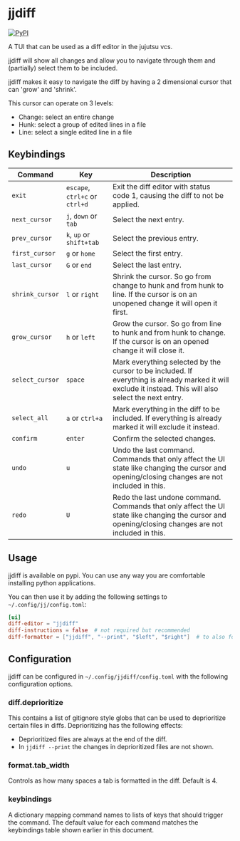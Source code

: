 # jjdiff
[![PyPI](https://img.shields.io/pypi/v/jjdiff)](https://pypi.org/project/jjdiff/)

A TUI that can be used as a diff editor in the jujutsu vcs.

jjdiff will show all changes and allow you to navigate through them and
(partially) select them to be included.

jjdiff makes it easy to navigate the diff by having a 2 dimensional cursor that
can 'grow' and 'shrink'.

This cursor can operate on 3 levels:
- Change: select an entire change
- Hunk: select a group of edited lines in a file
- Line: select a single edited line in a file

## Keybindings
| Command | Key | Description |
| --- | --- | --- |
| `exit` | `escape`, `ctrl+c` or `ctrl+d` | Exit the diff editor with status code 1, causing the diff to not be applied. |
| `next_cursor` | `j`, `down` or `tab` | Select the next entry. |
| `prev_cursor` | `k`, `up` or `shift+tab` | Select the previous entry. |
| `first_cursor` | `g` or `home` | Select the first entry. |
| `last_cursor` | `G` or `end` | Select the last entry. |
| `shrink_cursor` | `l` or `right` | Shrink the cursor. So go from change to hunk and from hunk to line. If the cursor is on an unopened change it will open it first. |
| `grow_cursor` | `h` or `left` | Grow the cursor. So go from line to hunk and from hunk to change. If the cursor is on an opened change it will close it. |
| `select_cursor` | `space` | Mark everything selected by the cursor to be included. If everything is already marked it will exclude it instead. This will also select the next entry. |
| `select_all` | `a` or `ctrl+a` | Mark everything in the diff to be included. If everything is already marked it will exclude it instead. |
| `confirm` | `enter` | Confirm the selected changes. | 
| `undo` | `u` | Undo the last command. Commands that only affect the UI state like changing the cursor and opening/closing changes are not included in this. |
| `redo` | `U` | Redo the last undone command. Commands that only affect the UI state like changing the cursor and opening/closing changes are not included in this. |

## Usage
jjdiff is available on pypi. You can use any way you are comfortable installing
python applications.

You can then use it by adding the following settings to `~/.config/jj/config.toml`:
```toml
[ui]
diff-editor = "jjdiff"
diff-instructions = false  # not required but recommended
diff-formatter = ["jjdiff", "--print", "$left", "$right"]  # to also format diffs using jjdiff
```

## Configuration
jjdiff can be configured in `~/.config/jjdiff/config.toml` with the following
configuration options.

### diff.deprioritize
This contains a list of gitignore style globs that can be used to deprioritize
certain files in diffs. Deprioritizing has the following effects:
- Deprioritized files are always at the end of the diff.
- In `jjdiff --print` the changes in deprioritized files are not shown.

### format.tab_width
Controls as how many spaces a tab is formatted in the diff. Default is 4.

### keybindings
A dictionary mapping command names to lists of keys that should trigger the
command. The default value for each command matches the keybindings table shown
earlier in this document.
